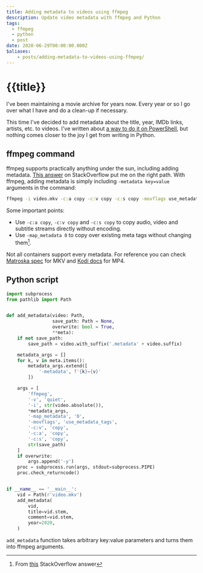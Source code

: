 ```yaml
---
title: Adding metadata to videos using ffmpeg
description: Update video metadata with ffmpeg and Python
tags:
  - ffmpeg
  - python
  - post
date: 2020-06-29T00:00:00.000Z
$aliases:
    - posts/adding-metadata-to-videos-using-ffmpeg/
---
```

# {{title}}

I've been maintaining a movie archive for years now. Every year or so I go over what I have and do a clean-up if necessary.

This time I've decided to add metadata about the title, year, IMDb links, artists, etc. to videos. I've written about [a way to do it on PowerShell][metadata], but nothing comes closer to the joy I get from writing in Python.

## ffmpeg command
ffmpeg supports practically anything under the sun, including adding metadata. [This answer][ffmpeg_addmeta] on StackOverflow put me on the right path. With ffmpeg, adding metadata is simply including `-metadata key=value` arguments in the command:

```cmd
ffmpeg -i video.mkv -c:a copy -c:v copy -c:s copy -movflags use_metadata_tags -map_metadata 0 -metadata title="Hello World" -metadata year=2020 video.metadata.mkv
```

Some important points:
- Use `-c:a copy`, `-c:v copy` and `-c:s copy` to copy audio, video and subtitle streams directly without encoding.
- Use `-map_metadata 0` to copy over existing meta tags without changing them[^ffmpeg_keepmeta].

Not all containers support every metadata. For reference you can check [Matroska spec][matroska] for MKV and [Kodi docs][kodi] for MP4.

## Python script

```python
import subprocess
from pathlib import Path


def add_metadata(video: Path,
                 save_path: Path = None,
                 overwrite: bool = True,
                 **meta):
    if not save_path:
        save_path = video.with_suffix('.metadata' + video.suffix)

    metadata_args = []
    for k, v in meta.items():
        metadata_args.extend([
            '-metadata', f'{k}={v}'
        ])

    args = [
        'ffmpeg',
        '-v', 'quiet',
        '-i', str(video.absolute()),
        *metadata_args,
        '-map_metadata', '0',
        '-movflags', 'use_metadata_tags',
        '-c:v', 'copy',
        '-c:a', 'copy',
        '-c:s', 'copy',
        str(save_path)
    ]
    if overwrite:
        args.append('-y')
    proc = subprocess.run(args, stdout=subprocess.PIPE)
    proc.check_returncode()


if __name__ == '__main__':
    vid = Path(r'video.mkv')
    add_metadata(
        vid,
        title=vid.stem,
        comment=vid.stem,
        year=2020,
    )

```

`add_metadata` function takes arbitrary key:value parameters and turns them into ffmpeg arguments.




[metadata]: /posts/powershell-file-metadata-guide/#video-metadata
[matroska]: https://www.matroska.org/technical/tagging.html
[kodi]: https://kodi.wiki/view/Video_file_tagging#Supported_Tags
[ffmpeg_addmeta]: https://stackoverflow.com/a/11479066/5298150
[ffmpeg_keepmeta]: https://video.stackexchange.com/questions/23741/how-to-prevent-ffmpeg-from-dropping-metadata

[^ffmpeg_keepmeta]: From [this][ffmpeg_keepmeta] StackOverflow answer